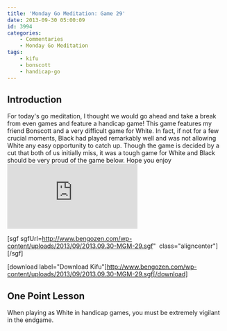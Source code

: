 ```yaml
---
title: 'Monday Go Meditation: Game 29'
date: 2013-09-30 05:00:09
id: 3994
categories:
	- Commentaries
	- Monday Go Meditation
tags:
	- kifu
	- bonscott
	- handicap-go
---
```


## Introduction

For today's go meditation, I thought we would go ahead and take a break from even games and feature a handicap game! This game features my friend Bonscott and a very difficult game for White. In fact, if not for a few crucial moments, Black had played remarkably well and was not allowing White any easy opportunity to catch up. Though the game is decided by a cut that both of us initially miss, it was a tough game for White and Black should be very proud of the game below. Hope you enjoy![
](http://www.bengozen.com/wp-content/uploads/2013/08/2013.08.05-MGM-21.sgf)

[sgf sgfUrl=http://www.bengozen.com/wp-content/uploads/2013/09/2013.09.30-MGM-29.sgf"  class="aligncenter"][/sgf]

[download label="Download Kifu"]http://www.bengozen.com/wp-content/uploads/2013/09/2013.09.30-MGM-29.sgf[/download]

## **One Point Lesson**

When playing as White in handicap games, you must be extremely vigilant in the endgame.